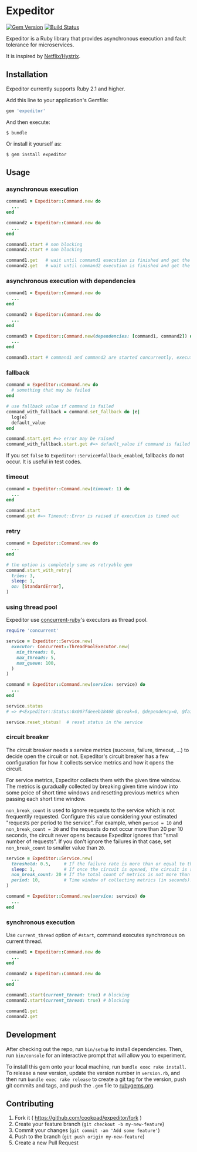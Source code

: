 # Expeditor
[![Gem Version](https://badge.fury.io/rb/expeditor.svg)](http://badge.fury.io/rb/expeditor)
[![Build Status](https://travis-ci.org/cookpad/expeditor.svg?branch=master)](https://travis-ci.org/cookpad/expeditor)

Expeditor is a Ruby library that provides asynchronous execution and fault tolerance for microservices.

It is inspired by [Netflix/Hystrix](https://github.com/Netflix/Hystrix).

## Installation

Expeditor currently supports Ruby 2.1 and higher.

Add this line to your application's Gemfile:

```ruby
gem 'expeditor'
```

And then execute:

    $ bundle

Or install it yourself as:

    $ gem install expeditor

## Usage

### asynchronous execution

```ruby
command1 = Expeditor::Command.new do
  ...
end

command2 = Expeditor::Command.new do
  ...
end

command1.start # non blocking
command2.start # non blocking

command1.get   # wait until command1 execution is finished and get the result
command2.get   # wait until command2 execution is finished and get the result
```

### asynchronous execution with dependencies

```ruby
command1 = Expeditor::Command.new do
  ...
end

command2 = Expeditor::Command.new do
  ...
end

command3 = Expeditor::Command.new(dependencies: [command1, command2]) do |val1, val2|
  ...
end

command3.start # command1 and command2 are started concurrently, execution of command3 is wait until command1 and command2 are finished.
```

### fallback

```ruby
command = Expeditor::Command.new do
  # something that may be failed
end

# use fallback value if command is failed
command_with_fallback = command.set_fallback do |e|
  log(e)
  default_value
end

command.start.get #=> error may be raised
command_with_fallback.start.get #=> default_value if command is failed
```

If you set `false` to `Expeditor::Service#fallback_enabled`, fallbacks do not occur. It is useful in test codes.

### timeout

```ruby
command = Expeditor::Command.new(timeout: 1) do
  ...
end

command.start
command.get #=> Timeout::Error is raised if execution is timed out
```

### retry

```ruby
command = Expeditor::Command.new do
  ...
end

# the option is completely same as retryable gem
command.start_with_retry(
  tries: 3,
  sleep: 1,
  on: [StandardError],
)
```

### using thread pool

Expeditor use [concurrent-ruby](https://github.com/ruby-concurrency/concurrent-ruby/)'s executors as thread pool.

```ruby
require 'concurrent'

service = Expeditor::Service.new(
  executor: Concurrent::ThreadPoolExecutor.new(
    min_threads: 0,
    max_threads: 5,
    max_queue: 100,
  )
)

command = Expeditor::Command.new(service: service) do
  ...
end

service.status
# => #<Expeditor::Status:0x007fdeeeb18468 @break=0, @dependency=0, @failure=0, @rejection=0, @success=0, @timeout=0>

service.reset_status!  # reset status in the service
```

### circuit breaker
The circuit breaker needs a service metrics (success, failure, timeout, ...) to decide open the circuit or not.
Expeditor's circuit breaker has a few configuration for how it collects service metrics and how it opens the circuit.

For service metrics, Expeditor collects them with the given time window.
The metrics is guradually collected by breaking given time window into some peice of short time windows and resetting previous metrics when passing each short time window.

`non_break_count` is used to ignore requests to the service which is not frequentlly requested. Configure this value considering your estimated "requests per period to the service".
For example, when `period = 10` and `non_break_count = 20` and the requests do not occur more than 20 per 10 seconds, the circuit never opens because Expeditor ignores that "small number of requests".
If you don't ignore the failures in that case, set `non_break_count` to smaller value than `20`.

```ruby
service = Expeditor::Service.new(
  threshold: 0.5,     # If the failure rate is more than or equal to threshold, the circuit will be opened.
  sleep: 1,           # If once the circuit is opened, the circuit is still open until sleep time seconds is passed even though failure rate is less than threshold.
  non_break_count: 20 # If the total count of metrics is not more than non_break_count, the circuit is not opened even though failure rate is more than threshold.
  period: 10,         # Time window of collecting metrics (in seconds).
)

command = Expeditor::Command.new(service: service) do
  ...
end
```

### synchronous execution

Use `current_thread` option of `#start`, command executes synchronous on current thread.

```ruby
command1 = Expeditor::Command.new do
  ...
end

command2 = Expeditor::Command.new do
  ...
end

command1.start(current_thread: true) # blocking
command2.start(current_thread: true) # blocking

command1.get
command2.get
```

## Development

After checking out the repo, run `bin/setup` to install dependencies. Then, run `bin/console` for an interactive prompt that will allow you to experiment.

To install this gem onto your local machine, run `bundle exec rake install`. To release a new version, update the version number in `version.rb`, and then run `bundle exec rake release` to create a git tag for the version, push git commits and tags, and push the `.gem` file to [rubygems.org](https://rubygems.org).

## Contributing

1. Fork it ( https://github.com/cookpad/expeditor/fork )
2. Create your feature branch (`git checkout -b my-new-feature`)
3. Commit your changes (`git commit -am 'Add some feature'`)
4. Push to the branch (`git push origin my-new-feature`)
5. Create a new Pull Request
